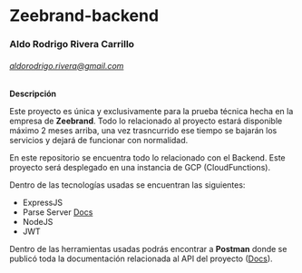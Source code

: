 # Zeebrand-backend

### Aldo Rodrigo Rivera Carrillo
###### aldorodrigo.rivera@gmail.com

**Descripción**

Este proyecto es única y exclusivamente para la prueba técnica hecha en la empresa de **Zeebrand**. Todo lo relacionado al proyecto estará disponible máximo 2 meses arriba, una vez trasncurrido ese tiempo se bajarán los servicios y dejará de funcionar con normalidad.

En este repositorio se encuentra todo lo relacionado con el Backend. Este proyecto será desplegado en una instancia de GCP (CloudFunctions).

Dentro de las tecnologías usadas se encuentran las siguientes:
- ExpressJS
- Parse Server [Docs](https://docs.parseplatform.org/js/guide/#signing-up "Here")
- NodeJS
- JWT

Dentro de las herramientas usadas podrás encontrar a **Postman** donde se publicó toda la documentación relacionada al API del proyecto ([Docs](https://documenter.getpostman.com/view/2644356/Tzz4SKfR "Docs")).


